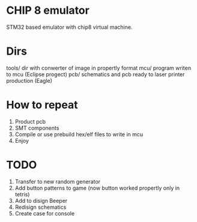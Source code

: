 CHIP 8 emulator
==========

STM32 based emulator with chip8 virtual machine.

Dirs
==========
tools/	dir with conwerter of image in propertly format
mcu/	program writen to mcu (Eclipse progect)
pcb/	schematics and pcb ready to laser printer production (Eagle)

How to repeat
==========

1. Product pcb
2. SMT components
3. Compile or use prebuild hex/elf files to write in mcu
4. Enjoy


TODO
==========
1. Transfer to new random generator
2. Add button patterns to game (now button worked propertly only in tetris)
3. Add to disign Beeper 
4. Redisign schematics
5. Create case for console
